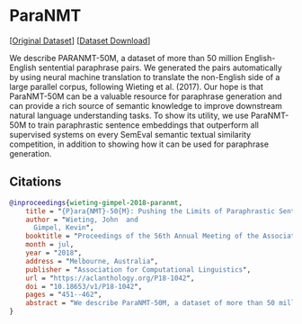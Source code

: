 # ParaNMT

[[Original Dataset](http://www.cs.cmu.edu/~jwieting/)] [[Dataset Download](https://storage.depia.wiki/paranmt-5m.jsonl.zst)]

We describe PARANMT-50M, a dataset of more than 50 million English-English sentential paraphrase pairs. We generated the pairs automatically by using neural machine translation to translate the non-English side of a large parallel corpus, following Wieting et al. (2017). Our hope is that ParaNMT-50M can be a valuable resource for paraphrase generation and can provide a rich source of semantic knowledge to improve downstream natural language understanding tasks. To show its utility, we use ParaNMT-50M to train paraphrastic sentence embeddings that outperform all supervised systems on every SemEval semantic textual similarity competition, in addition to showing how it can be used for paraphrase generation.

## Citations

```bibtex
@inproceedings{wieting-gimpel-2018-paranmt,
    title = "{P}ara{NMT}-50{M}: Pushing the Limits of Paraphrastic Sentence Embeddings with Millions of Machine Translations",
    author = "Wieting, John  and
      Gimpel, Kevin",
    booktitle = "Proceedings of the 56th Annual Meeting of the Association for Computational Linguistics (Volume 1: Long Papers)",
    month = jul,
    year = "2018",
    address = "Melbourne, Australia",
    publisher = "Association for Computational Linguistics",
    url = "https://aclanthology.org/P18-1042",
    doi = "10.18653/v1/P18-1042",
    pages = "451--462",
    abstract = "We describe ParaNMT-50M, a dataset of more than 50 million English-English sentential paraphrase pairs. We generated the pairs automatically by using neural machine translation to translate the non-English side of a large parallel corpus, following Wieting et al. (2017). Our hope is that ParaNMT-50M can be a valuable resource for paraphrase generation and can provide a rich source of semantic knowledge to improve downstream natural language understanding tasks. To show its utility, we use ParaNMT-50M to train paraphrastic sentence embeddings that outperform all supervised systems on every SemEval semantic textual similarity competition, in addition to showing how it can be used for paraphrase generation.",
}
```
